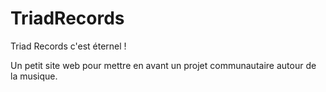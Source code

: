 # TriadRecords
Triad Records c'est éternel !


Un petit site web pour mettre en avant un projet communautaire autour de la musique.
